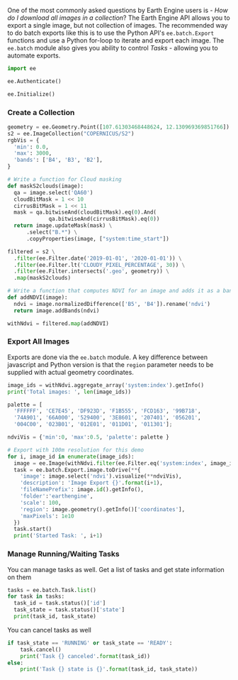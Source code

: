 One of the most commonly asked questions by Earth Engine users is - *How do I download all images in a collection*? The Earth Engine API allows you to export a single image, but not collection of images. The recommended way to do batch exports like this is to use the Python API's `ee.batch.Export` functions and use a Python for-loop to iterate and export each image. The `ee.batch` module also gives you ability to control *Tasks* - allowing you to automate exports.


```python
import ee
```


```python
ee.Authenticate()
```


```python
ee.Initialize()
```

### Create a Collection


```python
geometry = ee.Geometry.Point([107.61303468448624, 12.130969369851766])
s2 = ee.ImageCollection("COPERNICUS/S2")
rgbVis = {
  'min': 0.0,
  'max': 3000,
  'bands': ['B4', 'B3', 'B2'],
}

# Write a function for Cloud masking
def maskS2clouds(image):
  qa = image.select('QA60')
  cloudBitMask = 1 << 10
  cirrusBitMask = 1 << 11
  mask = qa.bitwiseAnd(cloudBitMask).eq(0).And(
             qa.bitwiseAnd(cirrusBitMask).eq(0))
  return image.updateMask(mask) \
      .select("B.*") \
      .copyProperties(image, ["system:time_start"])

filtered = s2 \
  .filter(ee.Filter.date('2019-01-01', '2020-01-01')) \
  .filter(ee.Filter.lt('CLOUDY_PIXEL_PERCENTAGE', 30)) \
  .filter(ee.Filter.intersects('.geo', geometry)) \
  .map(maskS2clouds)

# Write a function that computes NDVI for an image and adds it as a band
def addNDVI(image):
  ndvi = image.normalizedDifference(['B5', 'B4']).rename('ndvi')
  return image.addBands(ndvi)

withNdvi = filtered.map(addNDVI)
```

### Export All Images

Exports are done via the ``ee.batch`` module. A key difference between javascript and Python version is that the `region` parameter needs to be supplied with actual geometry coordinates.


```python
image_ids = withNdvi.aggregate_array('system:index').getInfo()
print('Total images: ', len(image_ids))
```


```python
palette = [
  'FFFFFF', 'CE7E45', 'DF923D', 'F1B555', 'FCD163', '99B718',
  '74A901', '66A000', '529400', '3E8601', '207401', '056201',
  '004C00', '023B01', '012E01', '011D01', '011301'];

ndviVis = {'min':0, 'max':0.5, 'palette': palette }

# Export with 100m resolution for this demo
for i, image_id in enumerate(image_ids):
  image = ee.Image(withNdvi.filter(ee.Filter.eq('system:index', image_id)).first())
  task = ee.batch.Export.image.toDrive(**{
    'image': image.select('ndvi').visualize(**ndviVis),
    'description': 'Image Export {}'.format(i+1),
    'fileNamePrefix': image.id().getInfo(),
    'folder':'earthengine',
    'scale': 100,
    'region': image.geometry().getInfo()['coordinates'],
    'maxPixels': 1e10
  })
  task.start()
  print('Started Task: ', i+1)
```

### Manage Running/Waiting Tasks

You can manage tasks as well. Get a list of tasks and get state information on them


```python
tasks = ee.batch.Task.list()
for task in tasks:
  task_id = task.status()['id']
  task_state = task.status()['state']
  print(task_id, task_state)
```

You can cancel tasks as well


```python
if task_state == 'RUNNING' or task_state == 'READY':
    task.cancel()
    print('Task {} canceled'.format(task_id))
else:
    print('Task {} state is {}'.format(task_id, task_state))

```
